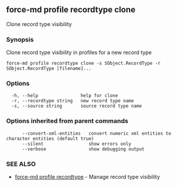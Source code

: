 ## force-md profile recordtype clone

Clone record type visibility

### Synopsis

Clone record type visibility in profiles for a new record type

```
force-md profile recordtype clone -s SObject.RecordType -r SObject.RecordType [filename]...
```

### Options

```
  -h, --help                help for clone
  -r, --recordtype string   new record type name
  -s, --source string       source record type name
```

### Options inherited from parent commands

```
      --convert-xml-entities   convert numeric xml entities to character entities (default true)
      --silent                 show errors only
      --verbose                show debugging output
```

### SEE ALSO

* [force-md profile recordtype](force-md_profile_recordtype.md)	 - Manage record type visibility

